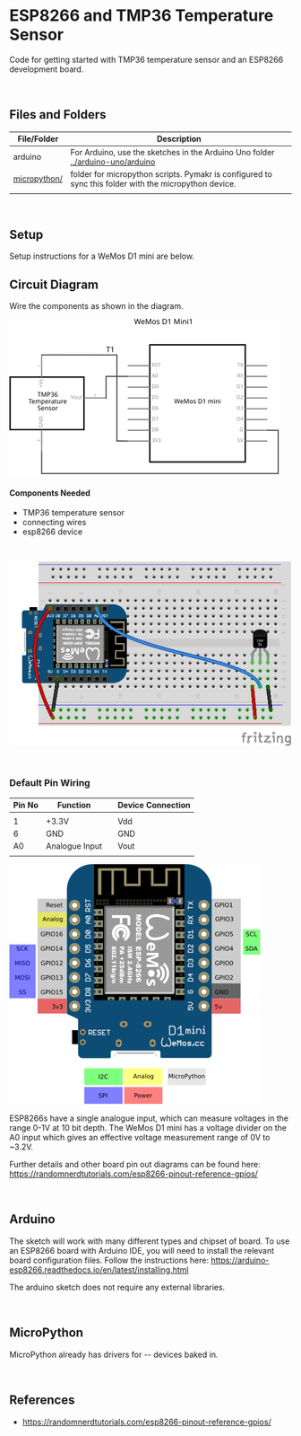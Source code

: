 # ESP8266 and TMP36 Temperature Sensor

Code for getting started with TMP36 temperature sensor and an ESP8266 development board.

<br />

## Files and Folders

| File/Folder | Description |
|--- | --- |
| arduino | For Arduino, use the sketches in the Arduino Uno folder [../arduino-uno/arduino](../arduino-uno/arduino) |
| [micropython/](micropython/) | folder for micropython scripts. Pymakr is configured to sync this folder with the micropython device. |
|  |  |

<br />

## Setup

Setup instructions for a WeMos D1 mini are below.

## Circuit Diagram

Wire the components as shown in the diagram.

![circuit diagram](assets/esp8266-tmp36-sensor-circuit-diagram_schem.svg)

#### Components Needed

* TMP36 temperature sensor
* connecting wires
* esp8266 device

<br />

![breadboard diagram](assets/esp8266-tmp36-sensor-circuit-diagram_bb.png)

<br />

### Default Pin Wiring

| Pin No | Function |  | Device Connection |
| --- | --- | --- | --- |
|  |  |  |  |
| 1 | +3.3V |  | Vdd |
| 6 | GND |  | GND |
| A0 | Analogue Input |  | Vout |
|  |  |  |  |

![pin diagram](assets/wemos-d1-mini-pinout.png)

ESP8266s have a single analogue input, which can measure voltages in the range 0-1V at 10 bit depth. The WeMos D1 mini has a voltage divider on the A0 input which gives an effective voltage measurement range of 0V to ~3.2V.

Further details and other board pin out diagrams can be found here: https://randomnerdtutorials.com/esp8266-pinout-reference-gpios/

<br />

## Arduino

The sketch will work with many different types and chipset of board. To use an ESP8266 board with Arduino IDE, you will need to install the relevant board configuration files. Follow the instructions here: https://arduino-esp8266.readthedocs.io/en/latest/installing.html

The arduino sketch does not require any external libraries.

<br />

## MicroPython

<!-- #TODO add library info -->
MicroPython already has drivers for -- devices baked in.

<br />

## References

- https://randomnerdtutorials.com/esp8266-pinout-reference-gpios/
